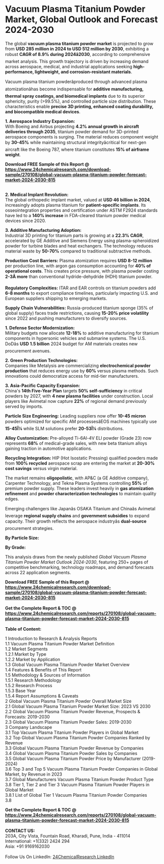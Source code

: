 <h1>Vacuum Plasma Titanium Powder Market, Global Outlook and Forecast 2024-2030</h1><p>The global <strong>vacuum plasma titanium powder market</strong> is projected to grow from <strong>USD 285 million in 2024 to USD 512 million by 2030</strong>, exhibiting a robust <strong>CAGR of 8.9% during 2024â2030</strong>, according to comprehensive market analysis. This growth trajectory is driven by increasing demand across aerospace, medical, and industrial applications seeking <strong>high-performance, lightweight, and corrosion-resistant materials</strong>.</p><p>Vacuum plasma titanium powderâproduced through advanced plasma atomizationâhas become indispensable for <strong>additive manufacturing, thermal spray coatings, and biomedical implants</strong> due to its superior sphericity, purity (&gt;99.5%), and controlled particle size distribution. These characteristics enable <strong>precise 3D printing, enhanced coating durability, and biocompatible medical devices</strong>.</p><p><strong>1. Aerospace Industry Expansion:</strong><br>
With Boeing and Airbus projecting <strong>4.2% annual growth in aircraft deliveries through 2035</strong>, titanium powder demand for 3D-printed aerospace components is surging. The material reduces component weight by <strong>30-45%</strong> while maintaining structural integrityâcritical for next-gen aircraft like the Boeing 787, where titanium constitutes <strong>15% of airframe weight</strong>.</p><div><b>Download FREE Sample of this Report @ 
            <a href="https://www.24chemicalresearch.com/download-sample/270108/global-vacuum-plasma-titanium-powder-forecast-market-2024-2030-815">
            https://www.24chemicalresearch.com/download-sample/270108/global-vacuum-plasma-titanium-powder-forecast-market-2024-2030-815</a></b></div><br><p><strong>2. Medical Implant Revolution:</strong><br>
The global orthopedic implant market, valued at <strong>USD 46 billion in 2024</strong>, increasingly adopts plasma titanium for <strong>patient-specific implants</strong>. Its osseointegration properties and certification under ASTM F2924 standards have led to a <strong>140% increase</strong> in FDA-cleared titanium powder medical devices since 2020.</p><p><strong>3. Additive Manufacturing Adoption:</strong><br>
Industrial 3D printing for titanium parts is growing at a <strong>22.3% CAGR</strong>, accelerated by GE Additive and Siemens Energy using plasma-spheroidized powder for turbine blades and heat exchangers. The technology reduces material waste by <strong>50-70%</strong> compared to traditional subtractive methods.</p><p><strong>Production Cost Barriers:</strong> Plasma atomization requires <strong>USD 8-12 million</strong> per production line, with argon gas consumption accounting for <strong>40% of operational costs</strong>. This creates price pressure, with plasma powder costing <strong>2-3Ã more</strong> than conventional hydride-dehydride (HDH) titanium powder.</p><p><strong>Regulatory Complexities:</strong> ITAR and EAR controls on titanium powders add <strong>6-8 months</strong> to export compliance timelines, particularly impacting U.S. and European suppliers shipping to emerging markets.</p><p><strong>Supply Chain Vulnerabilities:</strong> Russia-produced titanium sponge (35% of global supply) faces trade restrictions, causing <strong>15-20% price volatility</strong> since 2022 and pushing manufacturers to diversify sources.</p><p><strong>1. Defense Sector Modernization:</strong><br>
Military budgets now allocate <strong>12-18%</strong> to additive manufacturing for titanium components in hypersonic vehicles and submarine systems. The U.S. DoDâs <strong>USD 1.5 billion</strong> 2024 budget for AM materials creates new procurement avenues.</p><p><strong>2. Green Production Technologies:</strong><br>
Companies like Metalysis are commercializing <strong>electrochemical powder production</strong> that reduces energy use by <strong>60%</strong> versus plasma methods. Such innovations could democratize access for mid-tier manufacturers.</p><p><strong>3. Asia-Pacific Capacity Expansion:</strong><br>
China's <strong>14th Five-Year Plan</strong> targets <strong>50% self-sufficiency</strong> in critical powders by 2027, with <strong>4 new plasma facilities</strong> under construction. Local players like Avimetal now capture <strong>22%</strong> of regional demand previously served by imports.</p><p><strong>Particle Size Engineering:</strong> Leading suppliers now offer <strong>10-45 micron</strong> powders optimized for specific AM processesâEOS machines typically use <strong>15-45Î¼</strong> while SLM solutions prefer <strong>20-53Î¼</strong> distributions.</p><p><strong>Alloy Customization:</strong> Pre-alloyed Ti-6Al-4V ELI powder (Grade 23) now represents <strong>68%</strong> of medical-grade sales, with new beta titanium alloys gaining traction in automotive applications.</p><p><strong>Recycling Integration:</strong> HIP (Hot Isostatic Pressing) qualified powders made from <strong>100% recycled</strong> aerospace scrap are entering the market at <strong>20-30% cost savings</strong> versus virgin material.</p><p>The market remains <strong>oligopolistic</strong>, with AP&amp;C (a GE Additive company), Carpenter Technology, and Tekna Plasma Systems controlling <strong>55%</strong> of premium powder supply. These leaders invest heavily in <strong>gas atomization refinement</strong> and <strong>powder characterization technologies</strong> to maintain quality edges.</p><p>Emerging challengers like Japanâs OSAKA Titanium and Chinaâs Avimetal leverage <strong>regional supply chains</strong> and <strong>government subsidies</strong> to expand capacity. Their growth reflects the aerospace industryâs <strong>dual-source</strong> procurement strategies.</p><p><strong>By Particle Size:</strong></p><p><strong>By Grade:</strong></p><p>This analysis draws from the newly published <em>Global Vacuum Plasma Titanium Powder Market Outlook 2024-2030</em>, featuring 250+ pages of competitive benchmarking, technology roadmaps, and demand forecasts across 22 application segments.</p><div><b>Download FREE Sample of this Report @ 
            <a href="https://www.24chemicalresearch.com/download-sample/270108/global-vacuum-plasma-titanium-powder-forecast-market-2024-2030-815">
            https://www.24chemicalresearch.com/download-sample/270108/global-vacuum-plasma-titanium-powder-forecast-market-2024-2030-815</a></b></div><br><div><b>Get the Complete Report & TOC @ 
            <a href="https://www.24chemicalresearch.com/reports/270108/global-vacuum-plasma-titanium-powder-forecast-market-2024-2030-815">
            https://www.24chemicalresearch.com/reports/270108/global-vacuum-plasma-titanium-powder-forecast-market-2024-2030-815</a></b></div><br>
            <b>Table of Content:</b><p>1 Introduction to Research & Analysis Reports<br />
    1.1 Vacuum Plasma Titanium Powder Market Definition<br />
    1.2 Market Segments<br />
        1.2.1 Market by Type<br />
        1.2.2 Market by Application<br />
    1.3 Global Vacuum Plasma Titanium Powder Market Overview<br />
    1.4 Features & Benefits of This Report<br />
    1.5 Methodology & Sources of Information<br />
        1.5.1 Research Methodology<br />
        1.5.2 Research Process<br />
        1.5.3 Base Year<br />
        1.5.4 Report Assumptions & Caveats<br />
2 Global Vacuum Plasma Titanium Powder Overall Market Size<br />
    2.1 Global Vacuum Plasma Titanium Powder Market Size: 2023 VS 2030<br />
    2.2 Global Vacuum Plasma Titanium Powder Revenue, Prospects & Forecasts: 2019-2030<br />
    2.3 Global Vacuum Plasma Titanium Powder Sales: 2019-2030<br />
3 Company Landscape<br />
    3.1 Top Vacuum Plasma Titanium Powder Players in Global Market<br />
    3.2 Top Global Vacuum Plasma Titanium Powder Companies Ranked by Revenue<br />
    3.3 Global Vacuum Plasma Titanium Powder Revenue by Companies<br />
    3.4 Global Vacuum Plasma Titanium Powder Sales by Companies<br />
    3.5 Global Vacuum Plasma Titanium Powder Price by Manufacturer (2019-2024)<br />
    3.6 Top 3 and Top 5 Vacuum Plasma Titanium Powder Companies in Global Market, by Revenue in 2023<br />
    3.7 Global Manufacturers Vacuum Plasma Titanium Powder Product Type<br />
    3.8 Tier 1, Tier 2 and Tier 3 Vacuum Plasma Titanium Powder Players in Global Market<br />
        3.8.1 List of Global Tier 1 Vacuum Plasma Titanium Powder Companies<br />
        3.8</p><div><b>Get the Complete Report & TOC @ 
            <a href="https://www.24chemicalresearch.com/reports/270108/global-vacuum-plasma-titanium-powder-forecast-market-2024-2030-815">
            https://www.24chemicalresearch.com/reports/270108/global-vacuum-plasma-titanium-powder-forecast-market-2024-2030-815</a></b></div><br><b>CONTACT US:</b><br>
            203A, City Vista, Fountain Road, Kharadi, Pune, India - 411014<br>
            International: +1(332) 2424 294<br>
            Asia: +91 9169162030 <br><br>
            Follow Us On LinkedIn: <a href="https://www.linkedin.com/company/24chemicalresearch/">24ChemicalResearch LinkedIn</a>